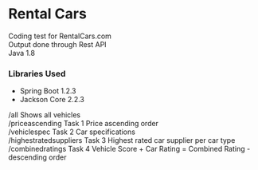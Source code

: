 # Rental Cars
Coding test for RentalCars.com  
Output done through Rest API  
Java 1.8

### Libraries Used
* Spring Boot     1.2.3  
* Jackson Core    2.2.3

/all Shows all vehicles  
/priceascending  Task 1 Price ascending order  
/vehiclespec Task 2 Car specifications  
/highestratedsuppliers  Task 3 Highest rated car supplier per car type  
/combinedratings Task 4 Vehicle Score + Car Rating = Combined Rating - descending order